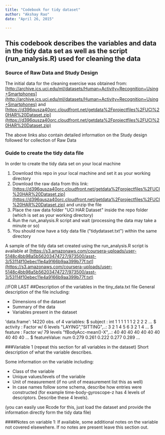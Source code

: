 ```yaml
---
title: "Codebook for tidy dataset"
author: "Akshay Rao"
date: "April 26, 2015"

---
```


## This codebook describes the variables and data in the tidy data set as well as the script (run_analysis.R) used for cleaning the data

### Source of Raw Data and Study Design
The initial data for the cleaning exercise was obtained from:
[http://archive.ics.uci.edu/ml/datasets/Human+Activity+Recognition+Using+Smartphones](http://archive.ics.uci.edu/ml/datasets/Human+Activity+Recognition+Using+Smartphones)
and 
[https://d396qusza40orc.cloudfront.net/getdata%2Fprojectfiles%2FUCI%20HAR%20Dataset.zip](https://d396qusza40orc.cloudfront.net/getdata%2Fprojectfiles%2FUCI%20HAR%20Dataset.zip)

The above links also contain detailed information on the Study design followed for collection of Raw Data

 
### Guide to create the tidy data file

In order to create the tidy data set on your local machine
1. Download this repo in your local machine and set it as your working directory
2. Download the raw data from this link:[https://d396qusza40orc.cloudfront.net/getdata%2Fprojectfiles%2FUCI%20HAR%20Dataset.zip](https://d396qusza40orc.cloudfront.net/getdata%2Fprojectfiles%2FUCI%20HAR%20Dataset.zip) and unzip the file
3. Place the raw data folder "UCI HAR Dataset" inside the repo folder (which is set as your working directory)
4. Run the run_analysis.R script and wait (processing the data may take a minute or so)
5. You should now have a tidy data file ("tidydataset.txt") within the same directory

A sample of the tidy data set created using the run_analysis.R script is available at [https://s3.amazonaws.com/coursera-uploads/user-5148c4bb98a5b56203474727/973500/asst-3/53114f10ebec11e4a9166b9aa399b77f.txt](https://s3.amazonaws.com/coursera-uploads/user-5148c4bb98a5b56203474727/973500/asst-3/53114f10ebec11e4a9166b9aa399b77f.txt)


//FOR LAST
##Description of the variables in the tiny_data.txt file
General description of the file including:
 - Dimensions of the dataset
 - Summary of the data
 - Variables present in the dataset
 
'data.frame':	14220 obs. of  4 variables:
 $ subject     : int  1 1 1 1 1 1 2 2 2 2 ...
 $ activity    : Factor w/ 6 levels "LAYING","SITTING",..: 3 2 1 4 5 6 3 2 1 4 ...
 $ feature     : Factor w/ 79 levels "fBodyAcc-mean()-X",..: 40 40 40 40 40 40 40 40 40 40 ...
 $ featureValue: num  0.279 0.261 0.222 0.277 0.289 ...

###Variable 1 (repeat this section for all variables in the dataset)
Short description of what the variable describes.
 
Some information on the variable including:
 - Class of the variable
 - Unique values/levels of the variable
 - Unit of measurement (if no unit of measurement list this as well)
 - In case names follow some schema, describe how entries were constructed (for example time-body-gyroscope-z has 4 levels of descriptors. Describe these 4 levels). 
 
(you can easily use Rcode for this, just load the dataset and provide the information directly form the tidy data file)
 
####Notes on variable 1:
If available, some additional notes on the variable not covered elsewehere. If no notes are present leave this section out.
